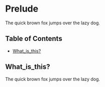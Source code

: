 # Prelude

The quick brown fox jumps over the lazy dog.

## Table of Contents

- [What_is_this?](#what_is_this)

## What_is_this?

The quick brown fox jumps over the lazy dog.
